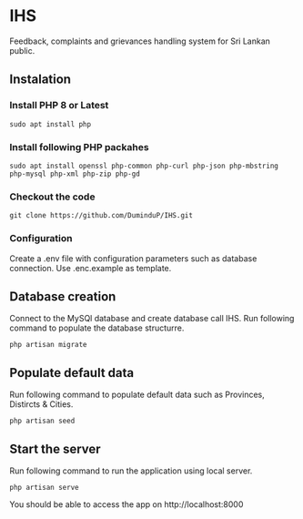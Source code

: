 # IHS
Feedback, complaints and grievances handling system for Sri Lankan public.

## Instalation
### Install PHP 8 or Latest
```
sudo apt install php
```
### Install following PHP packahes
```
sudo apt install openssl php-common php-curl php-json php-mbstring php-mysql php-xml php-zip php-gd
```
### Checkout the code
```
git clone https://github.com/DuminduP/IHS.git
```
### Configuration
Create a .env file with configuration parameters such as database connection. 
Use .enc.example as template.
## Database creation
Connect to the MySQl database and create database call IHS.
Run following command to populate the database structurre.
```
php artisan migrate
```
## Populate default data
Run following command to populate default data such as Provinces, Distircts & Cities.
```
php artisan seed
```
## Start the server
Run following command to run the application using local server.
```
php artisan serve
```
You should be able to access the app on http://localhost:8000

